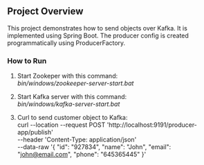 ## Project Overview
This project demonstrates how to send objects over Kafka. It is implemented using Spring Boot. 
The producer config is created programmatically using ProducerFactory.

### How to Run
1. Start Zookeper with this command:  
   <em>bin/windows/zookeeper-server-start.bat</em>  


2. Start Kafka server with this command:  
   <em>bin/windows/kafka-server-start.bat</em>


3. Curl to send customer object to Kafka:  
curl --location --request POST 'http://localhost:9191/producer-app/publish' \
--header 'Content-Type: application/json' \
--data-raw '{
"id": "927834",
"name": "John",
"email": "john@email.com",
"phone": "645365445"
}'